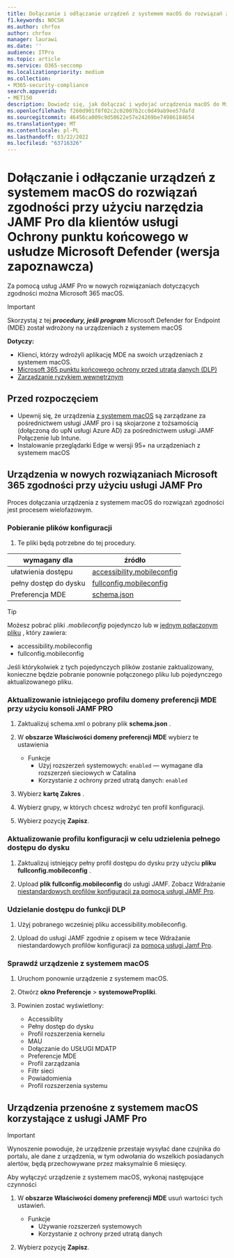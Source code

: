 ```yaml
---
title: Dołączanie i odłączanie urządzeń z systemem macOS do rozwiązań zgodności przy użyciu narzędzia JAMF Pro dla klientów usługi Ochrony punktu końcowego w usłudze Microsoft Defender (wersja zapoznawcza)
f1.keywords: NOCSH
ms.author: chrfox
author: chrfox
manager: laurawi
ms.date: ''
audience: ITPro
ms.topic: article
ms.service: O365-seccomp
ms.localizationpriority: medium
ms.collection:
- M365-security-compliance
search.appverid:
- MET150
description: Dowiedz się, jak dołączać i wydojać urządzenia macOS do Microsoft 365 zgodności przy użyciu usługi JAMF Pro dla klientów programu Microsoft Defender dla punktów końcowych (wersja zapoznawcza)
ms.openlocfilehash: f260d901f8f02c2c02007b2cc0d49ab9ee57dafd
ms.sourcegitcommit: 46456ca009c9d50622e57e24269be74986184654
ms.translationtype: MT
ms.contentlocale: pl-PL
ms.lasthandoff: 03/22/2022
ms.locfileid: "63716326"
---
```

# <a name="onboard-and-offboard-macos-devices-into-compliance-solutions-using-jamf-pro-for-microsoft-defender-for-endpoint-customers-preview"></a>Dołączanie i odłączanie urządzeń z systemem macOS do rozwiązań zgodności przy użyciu narzędzia JAMF Pro dla klientów usługi Ochrony punktu końcowego w usłudze Microsoft Defender (wersja zapoznawcza)

Za pomocą usług JAMF Pro w nowych rozwiązaniach dotyczących zgodności można Microsoft 365 macOS.

> [!IMPORTANT]
> Skorzystaj z tej ***procedury, jeśli program*** Microsoft Defender for Endpoint (MDE) został wdrożony na urządzeniach z systemem macOS

**Dotyczy:**

- Klienci, którzy wdrożyli aplikację MDE na swoich urządzeniach z systemem macOS.
- [Microsoft 365 punktu końcowego ochrony przed utratą danych (DLP)](./endpoint-dlp-learn-about.md)
- [Zarządzanie ryzykiem wewnętrznym](insider-risk-management.md#learn-about-insider-risk-management-in-microsoft-365)


## <a name="before-you-begin"></a>Przed rozpoczęciem

- Upewnij się, że urządzenia [z systemem macOS](https://www.jamf.com/resources/product-documentation/jamf-pro-installation-guide-for-mac/) są zarządzane za pośrednictwem usługi JAMF pro i są skojarzone z tożsamością (dołączoną do upN usługi Azure AD) za pośrednictwem usługi JAMF Połączenie lub Intune.
- Instalowanie przeglądarki Edge w wersji 95+ na urządzeniach z systemem macOS

## <a name="onboard-devices-into-microsoft-365-compliance-solutions-using-jamf-pro"></a>Urządzenia w nowych rozwiązaniach Microsoft 365 zgodności przy użyciu usługi JAMF Pro

Proces dołączania urządzenia z systemem macOS do rozwiązań zgodności jest procesem wielofazowym.

### <a name="download-the-configuration-files"></a>Pobieranie plików konfiguracji

1. Te pliki będą potrzebne do tej procedury.

|wymagany dla |źródło |
|---------|---------|
|ułatwienia dostępu |[accessibility.mobileconfig](https://github.com/microsoft/mdatp-xplat/blob/master/macos/mobileconfig/profiles/accessibility.mobileconfig)|
pełny dostęp do dysku     |[fullconfig.mobileconfig](https://github.com/microsoft/mdatp-xplat/blob/master/macos/mobileconfig/profiles/fulldisk.mobileconfig)|
|Preferencja MDE |[schema.json](https://github.com/microsoft/mdatp-xplat/blob/master/macos/schema/schema.json)

> [!TIP]
> Możesz pobrać pliki *.mobileconfig* pojedynczo lub w [jednym połączonym pliku](https://github.com/microsoft/mdatp-xplat/blob/master/macos/mobileconfig/combined/mdatp-nokext.mobileconfig) , który zawiera:
> - accessibility.mobileconfig
> - fullconfig.mobileconfig
>
>Jeśli którykolwiek z tych pojedynczych plików zostanie zaktualizowany, konieczne będzie pobranie ponownie połączonego pliku lub pojedynczego aktualizowanego pliku.

### <a name="update-the-existing-mde-preference-domain-profile-using-the-jamf-pro-console"></a>Aktualizowanie istniejącego profilu domeny preferencji MDE przy użyciu konsoli JAMF PRO

1. Zaktualizuj schema.xml o pobrany plik **schema.json** .

1. W **obszarze Właściwości domeny preferencji MDE** wybierz te ustawienia
    - Funkcje 
        - Użyj rozszerzeń systemowych: `enabled` — wymagane dla rozszerzeń sieciowych w Catalina
        - Korzystanie z ochrony przed utratą danych: `enabled`

1. Wybierz **kartę Zakres** .

1. Wybierz grupy, w których chcesz wdrożyć ten profil konfiguracji.

1. Wybierz pozycję **Zapisz**. 

### <a name="update-the-configuration-profile-for-grant-full-disk-access"></a>Aktualizowanie profilu konfiguracji w celu udzielenia pełnego dostępu do dysku

1. Zaktualizuj istniejący pełny profil dostępu do dysku przy użyciu **pliku fullconfig.mobileconfig** .

1. Upload **plik fullconfig.mobileconfig** do usługi JAMF. Zobacz Wdrażanie [niestandardowych profilów konfiguracji za pomocą usługi JAMF Pro](https://docs.jamf.com/technical-articles/Deploying_Custom_Configuration_Profiles_Using_Jamf_Pro.html).

### <a name="grant-accessibility-access-to-dlp"></a>Udzielanie dostępu do funkcji DLP

1. Użyj pobranego wcześniej pliku accessibility.mobileconfig.

1. Upload do usługi JAMF zgodnie z opisem w tece Wdrażanie niestandardowych profilów konfiguracji za [pomocą usługi Jamf Pro](https://www.jamf.com/jamf-nation/articles/648/deploying-custom-configuration-profiles-using-jamf-pro).

### <a name="check-the-macos-device"></a>Sprawdź urządzenie z systemem macOS 

1. Uruchom ponownie urządzenie z systemem macOS.

1. Otwórz **okno Preferencje** >  **systemowePropliki**.

1. Powinien zostać wyświetlony:
    - Accessiblity
    - Pełny dostęp do dysku
    - Profil rozszerzenia kernelu
    - MAU
    - Dołączanie do USŁUGI MDATP
    - Preferencje MDE
    - Profil zarządzania
    - Filtr sieci
    - Powiadomienia
    - Profil rozszerzenia systemu

## <a name="offboard-macos-devices-using-jamf-pro"></a>Urządzenia przenośne z systemem macOS korzystające z usługi JAMF Pro

> [!IMPORTANT]
> Wynoszenie powoduje, że urządzenie przestaje wysyłać dane czujnika do portalu, ale dane z urządzenia, w tym odwołania do wszelkich posiadanych alertów, będą przechowywane przez maksymalnie 6 miesięcy.

Aby wyłączyć urządzenie z systemem macOS, wykonaj następujące czynności

 1. W **obszarze Właściwości domeny preferencji MDE** usuń wartości tych ustawień.
    - Funkcje 
        - Używanie rozszerzeń systemowych
        - Korzystanie z ochrony przed utratą danych

1. Wybierz pozycję **Zapisz**.
